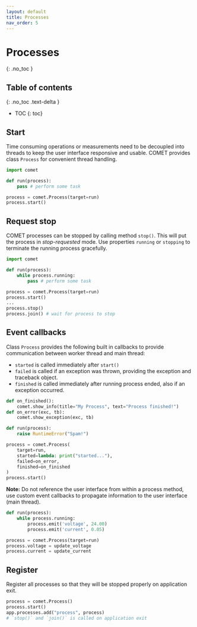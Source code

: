 ```yaml
---
layout: default
title: Processes
nav_order: 5
---
```


# Processes
{: .no_toc }

## Table of contents
{: .no_toc .text-delta }

* TOC
{: toc}

## Start

Time consuming operations or measurements need to be decoupled into threads to
keep the user interface responsive and usable. COMET provides class `Process`
for convenient thread handling.

```python
import comet

def run(process):
    pass # perform some task

process = comet.Process(target=run)
process.start()
```

## Request stop

COMET processes can be stopped by calling method `stop()`. This will put the
process in _stop-requested_ mode. Use properties `running` or `stopping` to
terminate the running process gracefully.

```python
import comet

def run(process):
    while process.running:
        pass # perform some task

process = comet.Process(target=run)
process.start()
...
process.stop()
process.join() # wait for process to stop
```

## Event callbacks

Class `Process` provides the following built in callbacks to provide
communication between worker thread and main thread:
* `started` is called immediately after `start()`
* `failed` is called if an exception was thrown, providing the exception and
 traceback object.
* `finished` is called immediately after running process ended, also if an
exception occurred.

```python
def on_finished():
    comet.show_info(title="My Process", text="Process finished!")
def on_error(exc, tb):
    comet.show_exception(exc, tb)

def run(process):
    raise RuntimeError("Spam!")

process = comet.Process(
    target=run,
    started=lambda: print("started..."),
    failed=on_error,
    finished=on_finished
)
process.start()
```

**Note:** Do not reference the user interface from within a process method, use
custom event callbacks to propagate information to the user interface (main
thread).

```python
def run(process):
    while process.running:
        process.emit('voltage', 24.00)
        process.emit('current', 0.05)

process = comet.Process(target=run)
process.voltage = update_voltage
process.current = update_current
```

## Register

Register all processes so that they will be stopped properly on application
exit.

```python
process = comet.Process()
process.start()
app.processes.add("process", process)
# `stop()` and `join()` is called on application exit
```
